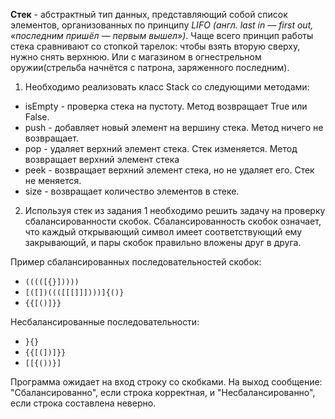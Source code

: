 **Стек** - абстрактный тип данных, представляющий собой список элементов, организованных по принципу *LIFO (англ. last in — first out, «последним пришёл — первым вышел»)*. Чаще всего принцип работы стека сравнивают со стопкой тарелок: чтобы взять вторую сверху, нужно снять верхнюю. Или с магазином в огнестрельном оружии(стрельба начнётся с патрона, заряженного последним).

1. Необходимо реализовать класс Stack со следующими методами:

- isEmpty - проверка стека на пустоту. Метод возвращает True или False.
- push - добавляет новый элемент на вершину стека. Метод ничего не возвращает.
- pop - удаляет верхний элемент стека. Стек изменяется. Метод возвращает верхний элемент стека
- peek - возвращает верхний элемент стека, но не удаляет его. Стек не меняется.
- size - возвращает количество элементов в стеке.

2. Используя стек из задания 1 необходимо решить задачу на проверку сбалансированности скобок. Сбалансированность скобок означает, что каждый открывающий символ имеет соответствующий ему закрывающий, и пары скобок правильно вложены друг в друга.

Пример сбалансированных последовательностей скобок:

- ```(((([{}]))))```
- ```[([])((([[[]]])))]{()}```
- ```{{[()]}}```

Несбалансированные последовательности:

- ```}{}```
- ```{{[(])]}}```
- ```[[{())}]```

Программа ожидает на вход строку со скобками. На выход сообщение: "Сбалансированно", если строка корректная, и "Несбалансированно", если строка составлена неверно.